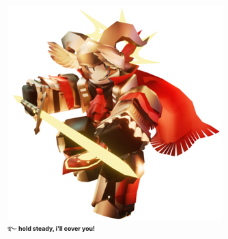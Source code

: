 
![image alt](https://github.com/gereosityscrapes/munchkins/blob/main/sonnet.png?raw=true)
   ࿐ **hold steady, i'll cover you!**

